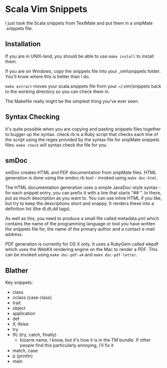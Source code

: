 Scala Vim Snippets
==================

I just took the Scala snippets from TextMate and put them in a snipMate
.snippets file.

Installation
------------
If you are in UNIX-land, you should be able to use `make install` to install
them.

If you are on Windows, copy the snippets file into your \_vim\snippets folder.
You'll know where this is better than I do.

`make extract` moves your scala.snippets file from your ~/.vim/snippets back to
the working directory so you can check them in.

The Makefile really might be the simplest thing you've ever seen.

Syntax Checking
---------------
It's quite possible when you are copying and pasting snippets files together to
bugger up the syntax. check.rb is a Ruby script that checks each line of the
script using the regex provided by the syntax file for snipMate snippets files.
`make check` will syntax check the file for you.

smDoc
-----
smDoc creates HTML and PDF documentation from snipMate files. HTML generation
is done using the smdoc.rb tool - invoked using `make doc-html`.

The HTML documentation generation uses a simple JavaDoc-style syntax - for each
snippet entry, you can prefix it with a line that starts "## ". In there, put
as much description as you want to. You can use inline HTML if you like, but
try to keep the descriptions short and snappy. It renders these into a
definition list (the dl,dt,dd tags).

As well as this, you need to produce a small file called metadata.yml which
contains the name of the programming language or tool you have written the
snippets file for, the name of the primary author and a contact e-mail
address. 

PDF generation is currently for OS X only. It uses a RubyGem called wkpdf which
uses the WebKit rendering engine on the Mac to render a PDF. This can be
invoked using `make doc-pdf-a4` and `make doc-pdf-letter`. 

Blather
-------
Key snippets:
  * class
  * cclass (case class)
  * trait
  * object
  * application
  * def
  * if, ifelse
  * try
  * tfc (try, catch, finally)
	* bizarre name, I know, but it's how it is in the TM bundle. If other
	  people find this particularly annoying, I'll fix it
  * match, case
  * p (println)
  * main
